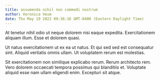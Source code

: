 ```yaml
---
title: assumenda nihil non commodi nostrum
author: Veronica Veum
date: Thu May 19 2022 09:36:16 GMT-0400 (Eastern Daylight Time)
---
```

At tenetur nihil odio ut neque dolorem nisi eaque expedita. Exercitationem aliquam illum. Esse et dolorem quasi.

 Ut natus exercitationem ut ex ea ut natus. Et qui sed sed est consequatur sint. Aliquid veritatis omnis ullam. Ut voluptatem rerum est molestias.

 Sit exercitationem non similique explicabo rerum. Rerum architecto rem. Vero dolorem occaecati tempora possimus qui blanditiis et. Voluptate aliquid esse nam ullam eligendi enim. Excepturi sit atque.